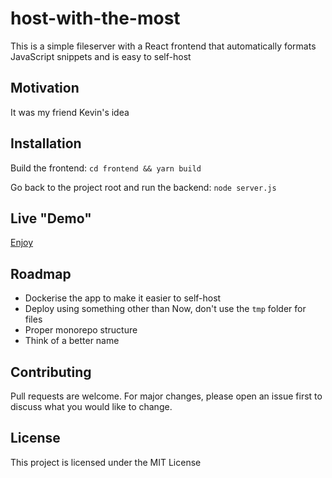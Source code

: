 # host-with-the-most

This is a simple fileserver with a React frontend that automatically formats JavaScript snippets and is easy to self-host

## Motivation

It was my friend Kevin's idea

## Installation

Build the frontend: `cd frontend && yarn build`

Go back to the project root and run the backend: `node server.js`

## Live "Demo"

[Enjoy](https://host-with-the-most.now.sh/)

## Roadmap

- Dockerise the app to make it easier to self-host
- Deploy using something other than Now, don't use the `tmp` folder for files
- Proper monorepo structure
- Think of a better name

## Contributing

Pull requests are welcome. For major changes, please open an issue first to discuss what you would like to change.

## License

This project is licensed under the MIT License

